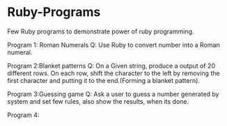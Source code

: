 # Ruby-Programs
Few Ruby programs to demonstrate power of ruby programming.

Program 1: Roman Numerals
Q: Use Ruby to convert number into a Roman numeral.

Program 2:Blanket patterns
Q: On a Given string, produce a output of 20 different rows. On each row, shift the character to the left by removing the first character
   and putting it to the end.(Forming a blanket pattern).

Program 3:Guessing game
Q: Ask a user to guess a number generated by system and set few rules, also show the results, when its done.

Program 4:
